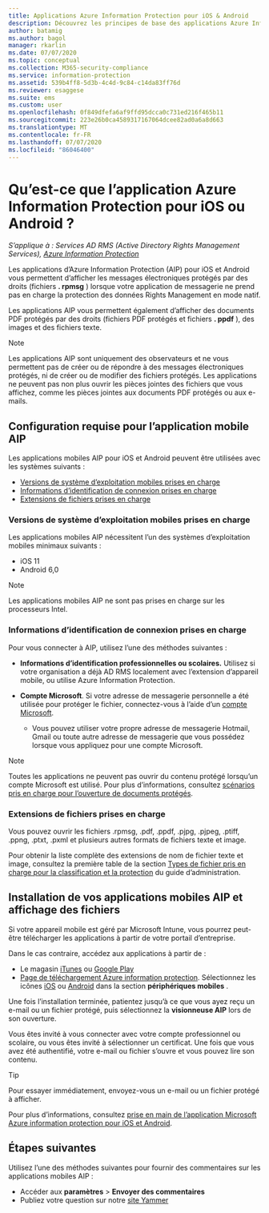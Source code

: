 ```yaml
---
title: Applications Azure Information Protection pour iOS & Android
description: Découvrez les principes de base des applications Azure Information Protection (AIP) pour les appareils iOS et Android
author: batamig
ms.author: bagol
manager: rkarlin
ms.date: 07/07/2020
ms.topic: conceptual
ms.collection: M365-security-compliance
ms.service: information-protection
ms.assetid: 539b4ff8-5d3b-4c4d-9c84-c14da83ff76d
ms.reviewer: esaggese
ms.suite: ems
ms.custom: user
ms.openlocfilehash: 0f849dfefa6af9ffd95dcca0c731ed216f465b11
ms.sourcegitcommit: 223e26b0ca4589317167064dcee82ad0a6a8d663
ms.translationtype: MT
ms.contentlocale: fr-FR
ms.lasthandoff: 07/07/2020
ms.locfileid: "86046400"
---
```

# <a name="what-is-the-azure-information-protection-app-for-ios-or-android"></a>Qu’est-ce que l’application Azure Information Protection pour iOS ou Android ?

*S’applique à : Services AD RMS (Active Directory Rights Management Services), [Azure Information Protection](https://azure.microsoft.com/pricing/details/information-protection)*

Les applications d’Azure Information Protection (AIP) pour iOS et Android vous permettent d’afficher les messages électroniques protégés par des droits (fichiers **. rpmsg** ) lorsque votre application de messagerie ne prend pas en charge la protection des données Rights Management en mode natif.  

Les applications AIP vous permettent également d’afficher des documents PDF protégés par des droits (fichiers PDF protégés et fichiers **. ppdf** ), des images et des fichiers texte.

> [!NOTE]
> Les applications AIP sont uniquement des observateurs et ne vous permettent pas de créer ou de répondre à des messages électroniques protégés, ni de créer ou de modifier des fichiers protégés. Les applications ne peuvent pas non plus ouvrir les pièces jointes des fichiers que vous affichez, comme les pièces jointes aux documents PDF protégés ou aux e-mails.
>

## <a name="aip-mobile-app-requirements"></a>Configuration requise pour l’application mobile AIP

Les applications mobiles AIP pour iOS et Android peuvent être utilisées avec les systèmes suivants :

- [Versions de système d’exploitation mobiles prises en charge](#supported-mobile-os-versions)
- [Informations d’identification de connexion prises en charge](#supported-sign-in-credentials)
- [Extensions de fichiers prises en charge](#supported-file-extensions)

### <a name="supported-mobile-os-versions"></a>Versions de système d’exploitation mobiles prises en charge

Les applications mobiles AIP nécessitent l’un des systèmes d’exploitation mobiles minimaux suivants : 

- iOS 11 
- Android 6,0 

> [!NOTE]
> Les applications mobiles AIP ne sont pas prises en charge sur les processeurs Intel.
> 

### <a name="supported-sign-in-credentials"></a>Informations d’identification de connexion prises en charge

Pour vous connecter à AIP, utilisez l’une des méthodes suivantes : 

- **Informations d’identification professionnelles ou scolaires.** Utilisez si votre organisation a déjà AD RMS localement avec l’extension d’appareil mobile, ou utilise Azure Information Protection.
 
- **Compte Microsoft**. Si votre adresse de messagerie personnelle a été utilisée pour protéger le fichier, connectez-vous à l’aide d’un [compte Microsoft](https://signup.live.com). 

    - Vous pouvez utiliser votre propre adresse de messagerie Hotmail, Gmail ou toute autre adresse de messagerie que vous possédez lorsque vous appliquez pour une compte Microsoft.
    
> [!NOTE]
> Toutes les applications ne peuvent pas ouvrir du contenu protégé lorsqu’un compte Microsoft est utilisé. Pour plus d’informations, consultez [scénarios pris en charge pour l’ouverture de documents protégés](../secure-collaboration-documents.md#supported-scenarios-for-opening-protected-documents).
> 

### <a name="supported-file-extensions"></a>Extensions de fichiers prises en charge

Vous pouvez ouvrir les fichiers .rpmsg, .pdf, .ppdf, .pjpg, .pjpeg, .ptiff, .ppng, .ptxt, .pxml et plusieurs autres formats de fichiers texte et image.

Pour obtenir la liste complète des extensions de nom de fichier texte et image, consultez la première table de la section [Types de fichier pris en charge pour la classification et la protection](clientv2-admin-guide-file-types.md#supported-file-types-for-classification-and-protection) du guide d’administration.

## <a name="installing-your-aip-mobile-apps-and-viewing-files"></a>Installation de vos applications mobiles AIP et affichage des fichiers

Si votre appareil mobile est géré par Microsoft Intune, vous pourrez peut-être télécharger les applications à partir de votre portail d’entreprise.

Dans le cas contraire, accédez aux applications à partir de :

- Le magasin [iTunes](https://apps.apple.com/app/microsoft-rights-management/id689516635) ou [Google Play](https://play.google.com/store/apps/details?id=com.microsoft.ipviewer)
- [Page de téléchargement Azure information protection](https://portal.azurerms.com/#/download). Sélectionnez les icônes [iOS](https://apps.apple.com/app/microsoft-rights-management/id689516635) ou [Android](https://play.google.com/store/apps/details?id=com.microsoft.ipviewer) dans la section **périphériques mobiles** .

Une fois l’installation terminée, patientez jusqu’à ce que vous ayez reçu un e-mail ou un fichier protégé, puis sélectionnez la **visionneuse AIP** lors de son ouverture.

Vous êtes invité à vous connecter avec votre compte professionnel ou scolaire, ou vous êtes invité à sélectionner un certificat. Une fois que vous avez été authentifié, votre e-mail ou fichier s’ouvre et vous pouvez lire son contenu.

> [!TIP]
> Pour essayer immédiatement, envoyez-vous un e-mail ou un fichier protégé à afficher. 
>
> Pour plus d’informations, consultez [prise en main de l’application Microsoft Azure information protection pour iOS et Android](mobile-app-get-started.md).
> 

## <a name="next-steps"></a>Étapes suivantes

Utilisez l’une des méthodes suivantes pour fournir des commentaires sur les applications mobiles AIP :

- Accéder aux **paramètres**  >  **Envoyer des commentaires**
- Publiez votre question sur notre [site Yammer](https://www.yammer.com/AskIPTeam)

